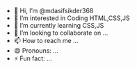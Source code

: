 - 👋 Hi, I’m @mdasifsikder368
- 👀 I’m interested in Coding HTML,CSS,JS
- 🌱 I’m currently learning CSS,JS
- 💞️ I’m looking to collaborate on ...
- 📫 How to reach me ...
- 😄 Pronouns: ...
- ⚡ Fun fact: ...

<!---
mdasifsikder368/mdasifsikder368 is a ✨ special ✨ repository because its `README.md` (this file) appears on your GitHub profile.
You can click the Preview link to take a look at your changes.
--->
